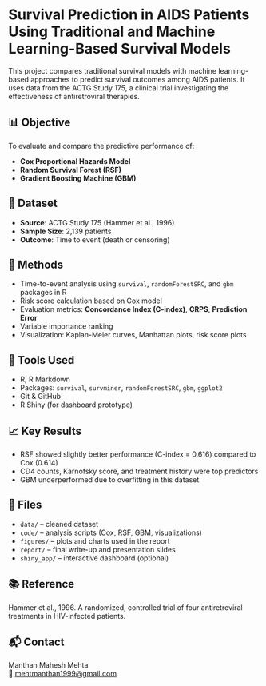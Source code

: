 # Survival Prediction in AIDS Patients Using Traditional and Machine Learning-Based Survival Models

This project compares traditional survival models with machine learning-based approaches to predict survival outcomes among AIDS patients. It uses data from the ACTG Study 175, a clinical trial investigating the effectiveness of antiretroviral therapies.

## 📊 Objective
To evaluate and compare the predictive performance of:
- **Cox Proportional Hazards Model**
- **Random Survival Forest (RSF)**
- **Gradient Boosting Machine (GBM)**

## 📁 Dataset
- **Source**: ACTG Study 175 (Hammer et al., 1996)
- **Sample Size**: 2,139 patients
- **Outcome**: Time to event (death or censoring)

## 🧪 Methods
- Time-to-event analysis using `survival`, `randomForestSRC`, and `gbm` packages in R
- Risk score calculation based on Cox model
- Evaluation metrics: **Concordance Index (C-index)**, **CRPS**, **Prediction Error**
- Variable importance ranking
- Visualization: Kaplan-Meier curves, Manhattan plots, risk score plots

## 🚀 Tools Used
- R, R Markdown
- Packages: `survival`, `survminer`, `randomForestSRC`, `gbm`, `ggplot2`
- Git & GitHub
- R Shiny (for dashboard prototype)

## 📈 Key Results
- RSF showed slightly better performance (C-index = 0.616) compared to Cox (0.614)
- CD4 counts, Karnofsky score, and treatment history were top predictors
- GBM underperformed due to overfitting in this dataset

## 📂 Files
- `data/` – cleaned dataset  
- `code/` – analysis scripts (Cox, RSF, GBM, visualizations)  
- `figures/` – plots and charts used in the report  
- `report/` – final write-up and presentation slides  
- `shiny_app/` – interactive dashboard (optional)

## 📚 Reference
Hammer et al., 1996. A randomized, controlled trial of four antiretroviral treatments in HIV-infected patients.

## 📬 Contact
Manthan Mahesh Mehta  
📧 mehtmanthan1999@gmail.com 

